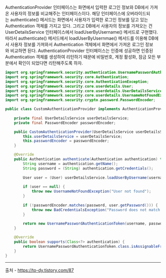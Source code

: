 AuthenticationProvider 인터페이스는 화면에서 입력한 로그인 정보와 DB에서 가져온 사용자의 정보를 비교해주는 인터페이스이다. 해당 인터페이스에 오버라이드되는 authenticate() 메서드는 화면에서 사용자가 입력한 로그인 정보를 담고 있는 Authentication 객체를 가지고 있다. 그리고 DB에서 사용자의 정보를 가져오는 건 UserDetailsService 인터페이스에서 loadUserByUsername() 메서드로 구현했다. 따라서 authenticate() 메서드에서 loadUserByUsernmae() 메서드를 이용해 DB에서 사용자 정보를 가져와서 Authentication 객체에서 화면에서 가져온 로그인 정보와 비교하면 된다. AuthenticationProvider 인터페이스는 인증에 성공하면 인증된 Authentication 객체를 생성하여 리턴하기 때문에 비밀번호, 계정 활성화, 잠금 모든 부분에서 확인이 되었다면 리턴해주도록 하자.



```java
import org.springframework.security.authentication.UsernamePasswordAuthenticationToken;
import org.springframework.security.core.Authentication;
import org.springframework.security.core.AuthenticationException;
import org.springframework.security.core.userdetails.User;
import org.springframework.security.core.userdetails.UserDetailsService;
import org.springframework.security.core.userdetails.UsernameNotFoundException;
import org.springframework.security.crypto.password.PasswordEncoder;

public class CustomAuthenticationProvider implements AuthenticationProvider {
    
    private final UserDetailsService userDetailsService;
    private final PasswordEncoder passwordEncoder;

    public CustomAuthenticationProvider(UserDetailsService userDetailsService, PasswordEncoder passwordEncoder) {
        this.userDetailsService = userDetailsService;
        this.passwordEncoder = passwordEncoder;
    }

    @Override
    public Authentication authenticate(Authentication authentication) throws AuthenticationException {
        String username = authentication.getName();
        String password = (String) authentication.getCredentials();
        
        User user = (User) userDetailsService.loadUserByUsername(username);
        
        if (user == null) {
            throw new UsernameNotFoundException("User not found");
        }
        
        if (!passwordEncoder.matches(password, user.getPassword())) {
            throw new BadCredentialsException("Password does not match stored value");
        }
        
        return new UsernamePasswordAuthenticationToken(username, password, user.getAuthorities());
    }

    @Override
    public boolean supports(Class<?> authentication) {
        return UsernamePasswordAuthenticationToken.class.isAssignableFrom(authentication);
    }
}


```


---
출처 - https://to-dy.tistory.com/87